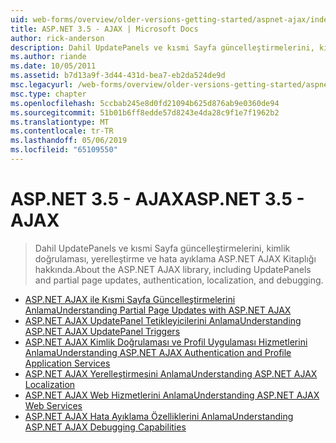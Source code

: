 ```yaml
---
uid: web-forms/overview/older-versions-getting-started/aspnet-ajax/index
title: ASP.NET 3.5 - AJAX | Microsoft Docs
author: rick-anderson
description: Dahil UpdatePanels ve kısmi Sayfa güncelleştirmelerini, kimlik doğrulaması, yerelleştirme ve hata ayıklama ASP.NET AJAX Kitaplığı hakkında.
ms.author: riande
ms.date: 10/05/2011
ms.assetid: b7d13a9f-3d44-431d-bea7-eb2da524de9d
msc.legacyurl: /web-forms/overview/older-versions-getting-started/aspnet-ajax
msc.type: chapter
ms.openlocfilehash: 5ccbab245e8d0fd21094b625d876ab9e0360de94
ms.sourcegitcommit: 51b01b6ff8edde57d8243e4da28c9f1e7f1962b2
ms.translationtype: MT
ms.contentlocale: tr-TR
ms.lasthandoff: 05/06/2019
ms.locfileid: "65109550"
---
```

# <a name="aspnet-35---ajax"></a><span data-ttu-id="a755b-103">ASP.NET 3.5 - AJAX</span><span class="sxs-lookup"><span data-stu-id="a755b-103">ASP.NET 3.5 - AJAX</span></span>

> <span data-ttu-id="a755b-104">Dahil UpdatePanels ve kısmi Sayfa güncelleştirmelerini, kimlik doğrulaması, yerelleştirme ve hata ayıklama ASP.NET AJAX Kitaplığı hakkında.</span><span class="sxs-lookup"><span data-stu-id="a755b-104">About the ASP.NET AJAX library, including UpdatePanels and partial page updates, authentication, localization, and debugging.</span></span>

- [<span data-ttu-id="a755b-105">ASP.NET AJAX ile Kısmi Sayfa Güncelleştirmelerini Anlama</span><span class="sxs-lookup"><span data-stu-id="a755b-105">Understanding Partial Page Updates with ASP.NET AJAX</span></span>](understanding-partial-page-updates-with-asp-net-ajax.md)
- [<span data-ttu-id="a755b-106">ASP.NET AJAX UpdatePanel Tetikleyicilerini Anlama</span><span class="sxs-lookup"><span data-stu-id="a755b-106">Understanding ASP.NET AJAX UpdatePanel Triggers</span></span>](understanding-asp-net-ajax-updatepanel-triggers.md)
- [<span data-ttu-id="a755b-107">ASP.NET AJAX Kimlik Doğrulaması ve Profil Uygulaması Hizmetlerini Anlama</span><span class="sxs-lookup"><span data-stu-id="a755b-107">Understanding ASP.NET AJAX Authentication and Profile Application Services</span></span>](understanding-asp-net-ajax-authentication-and-profile-application-services.md)
- [<span data-ttu-id="a755b-108">ASP.NET AJAX Yerelleştirmesini Anlama</span><span class="sxs-lookup"><span data-stu-id="a755b-108">Understanding ASP.NET AJAX Localization</span></span>](understanding-asp-net-ajax-localization.md)
- [<span data-ttu-id="a755b-109">ASP.NET AJAX Web Hizmetlerini Anlama</span><span class="sxs-lookup"><span data-stu-id="a755b-109">Understanding ASP.NET AJAX Web Services</span></span>](understanding-asp-net-ajax-web-services.md)
- [<span data-ttu-id="a755b-110">ASP.NET AJAX Hata Ayıklama Özelliklerini Anlama</span><span class="sxs-lookup"><span data-stu-id="a755b-110">Understanding ASP.NET AJAX Debugging Capabilities</span></span>](understanding-asp-net-ajax-debugging-capabilities.md)

